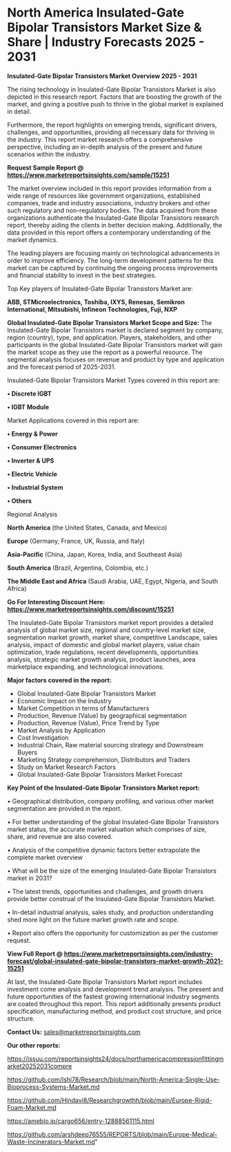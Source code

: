# North America Insulated-Gate Bipolar Transistors Market Size & Share | Industry Forecasts 2025 - 2031

<Strong> Insulated-Gate Bipolar Transistors Market Overview 2025 - 2031</strong>

The rising technology in Insulated-Gate Bipolar Transistors Market is also depicted in this research report. Factors that are boosting the growth of the market, and giving a positive push to thrive in the global market is explained in detail.

Furthermore, the report highlights on emerging trends, significant drivers, challenges, and opportunities, providing all necessary data for thriving in the industry. This report market research offers a comprehensive perspective, including an in-depth analysis of the present and future scenarios within the industry.

<strong>Request Sample Report @ <a href=https://www.marketreportsinsights.com/sample/15251>https://www.marketreportsinsights.com/sample/15251</a></strong>

The market overview included in this report provides information from a wide range of resources like government organizations, established companies, trade and industry associations, industry brokers and other such regulatory and non-regulatory bodies. The data acquired from these organizations authenticate the Insulated-Gate Bipolar Transistors research report, thereby aiding the clients in better decision making. Additionally, the data provided in this report offers a contemporary understanding of the market dynamics.

The leading players are focusing mainly on technological advancements in order to improve efficiency. The long-term development patterns for this market can be captured by continuing the ongoing process improvements and financial stability to invest in the best strategies.

Top Key players of Insulated-Gate Bipolar Transistors Market are:

<strong>ABB, STMicroelectronics, Toshiba, IXYS, Renesas, Semikron International, Mitsubishi, Infineon Technologies, Fuji, NXP</strong>

<strong><b>Global Insulated-Gate Bipolar Transistors Market Scope and Size:</b></strong>
The Insulated-Gate Bipolar Transistors market is declared segment by company, region (country), type, and application. Players, stakeholders, and other participants in the global Insulated-Gate Bipolar Transistors market will gain the market scope as they use the report as a powerful resource. The segmental analysis focuses on revenue and product by type and application and the forecast period of 2025-2031.

Insulated-Gate Bipolar Transistors Market Types covered in this report are:

<strong>• Discrete IGBT

• IGBT Module</strong>

Market Applications covered in this report are:

<strong>• Energy & Power

• Consumer Electronics

• Inverter & UPS

• Electric Vehicle

• Industrial System

• Others</strong> 

Regional Analysis

<strong>North America</strong> (the United States, Canada, and Mexico)

<strong>Europe</strong> (Germany, France, UK, Russia, and Italy)

<strong>Asia-Pacific</strong> (China, Japan, Korea, India, and Southeast Asia)

<strong>South America</strong> (Brazil, Argentina, Colombia, etc.)

<strong>The Middle East and Africa</strong> (Saudi Arabia, UAE, Egypt, Nigeria, and South Africa)

<strong>Go For Interesting Discount Here: <a href=https://www.marketreportsinsights.com/discount/15251>https://www.marketreportsinsights.com/discount/15251</a></strong>

The Insulated-Gate Bipolar Transistors market report provides a detailed analysis of global market size, regional and country-level market size, segmentation market growth, market share, competitive Landscape, sales analysis, impact of domestic and global market players, value chain optimization, trade regulations, recent developments, opportunities analysis, strategic market growth analysis, product launches, area marketplace expanding, and technological innovations.

<strong><b>Major factors covered in the report:</b></strong>
<ul>
  <li>Global Insulated-Gate Bipolar Transistors Market </li>
  <li>Economic Impact on the Industry</li>
  <li>Market Competition in terms of Manufacturers</li>
  <li>Production, Revenue (Value) by geographical segmentation</li>
  <li>Production, Revenue (Value), Price Trend by Type</li>
  <li>Market Analysis by Application</li>
  <li>Cost Investigation</li>
  <li>Industrial Chain, Raw material sourcing strategy and Downstream Buyers</li>
  <li>Marketing Strategy comprehension, Distributors and Traders</li>
  <li>Study on Market Research Factors</li>
  <li>Global Insulated-Gate Bipolar Transistors Market Forecast</li>
</ul>

<strong><b>Key Point of the Insulated-Gate Bipolar Transistors Market report:</b></strong>

• Geographical distribution, company profiling, and various other market segmentation are provided in the report.

• For better understanding of the global Insulated-Gate Bipolar Transistors market status, the accurate market valuation which comprises of size, share, and revenue are also covered.

• Analysis of the competitive dynamic factors better extrapolate the complete market overview

• What will be the size of the emerging Insulated-Gate Bipolar Transistors market in 2031?

• The latest trends, opportunities and challenges, and growth drivers provide better construal of the Insulated-Gate Bipolar Transistors Market.

• In-detail industrial analysis, sales study, and production understanding shed more light on the future market growth rate and scope.

• Report also offers the opportunity for customization as per the customer request.

<strong><b>View Full Report @ <a href=https://www.marketreportsinsights.com/industry-forecast/global-insulated-gate-bipolar-transistors-market-growth-2021-15251>https://www.marketreportsinsights.com/industry-forecast/global-insulated-gate-bipolar-transistors-market-growth-2021-15251</a></b></strong>


At last, the Insulated-Gate Bipolar Transistors Market report includes investment come analysis and development trend analysis. The present and future opportunities of the fastest growing international industry segments are coated throughout this report. This report additionally presents product specification, manufacturing method, and product cost structure, and price structure.

<strong>Contact Us:</strong>
sales@marketreportsinsights.com

<strong>Our other reports:</strong>

<a href=https://issuu.com/reportsinsights24/docs/northamericacompressionfittingmarket20252031compre>https://issuu.com/reportsinsights24/docs/northamericacompressionfittingmarket20252031compre</a>

<a href=https://github.com/Ishi78/Research/blob/main/North-America-Single-Use-Bioprocess-Systems-Market.md>https://github.com/Ishi78/Research/blob/main/North-America-Single-Use-Bioprocess-Systems-Market.md</a>

<a href=https://github.com/Hindavi8/Researchgrowthh/blob/main/Europe-Rigid-Foam-Market.md>https://github.com/Hindavi8/Researchgrowthh/blob/main/Europe-Rigid-Foam-Market.md</a>

<a href=https://ameblo.jp/cargo656/entry-12888561115.html>https://ameblo.jp/cargo656/entry-12888561115.html</a>

<a href=https://github.com/arshdeep76555/REPORTS/blob/main/Europe-Medical-Waste-Incinerators-Market.md>https://github.com/arshdeep76555/REPORTS/blob/main/Europe-Medical-Waste-Incinerators-Market.md</a>"
